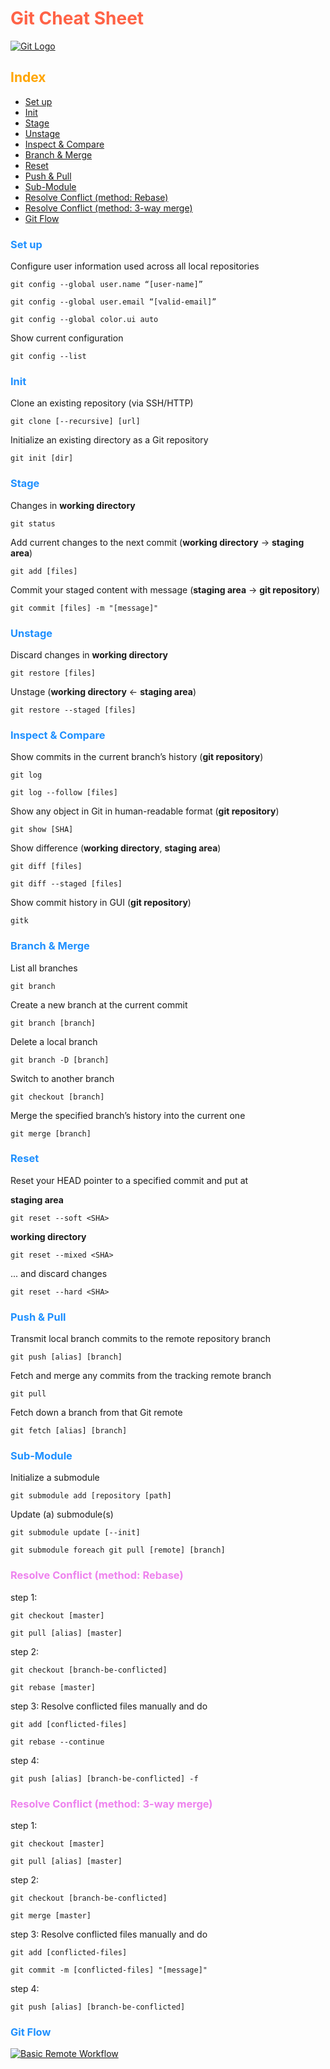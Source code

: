 # <span style="color:Tomato">Git Cheat Sheet</span>

[![Git Logo](https://live.staticflickr.com/65535/53127315515_e6b5a014eb_o.png "Git")](https://flic.kr/p/2oWFnYx)

## <span style="color:Orange">Index</span>

- [Set up](#set-up)
- [Init](#init)
- [Stage](#stage)
- [Unstage](#unstage)
- [Inspect & Compare](#inspect-&-compare)
- [Branch & Merge](#branch&-merge)
- [Reset](#reset)
- [Push & Pull](#push-&-pull)
- [Sub-Module](#sub-module)
- [Resolve Conflict (method: Rebase)](#resolve-conflict-method-rebase)
- [Resolve Conflict (method: 3-way merge)](#resolve-conflict-method-3-way-merge)
- [Git Flow](#git-flow)

### <span style="color:DodgerBlue">Set up</span>

Configure user information used across all local repositories

    git config --global user.name “[user-name]”

    git config --global user.email “[valid-email]”

    git config --global color.ui auto

Show current configuration

    git config --list

### <span style="color:DodgerBlue">Init</span>

Clone an existing repository (via SSH/HTTP)

    git clone [--recursive] [url]

Initialize an existing directory as a Git repository

    git init [dir]

### <span style="color:DodgerBlue">Stage</span>

Changes in **working directory**

    git status

Add current changes to the next commit (**working directory** → **staging area**)

    git add [files]

Commit your staged content with message (**staging area** → **git repository**)

    git commit [files] -m "[message]"

### <span style="color:DodgerBlue">Unstage</span>

Discard changes in **working directory**

    git restore [files]

Unstage (**working directory** ← **staging area**)

    git restore --staged [files]

### <span style="color:DodgerBlue">Inspect & Compare</span>

Show commits in the current branch’s history (**git repository**)

    git log

    git log --follow [files]

Show any object in Git in human-readable format (**git repository**)

    git show [SHA]

Show difference (**working directory**, **staging area**)

    git diff [files]

    git diff --staged [files]

Show commit history in GUI (**git repository**)

    gitk

### <span style="color:DodgerBlue">Branch & Merge</span>

List all branches

    git branch

Create a new branch at the current commit

    git branch [branch]

Delete a local branch

    git branch -D [branch]

Switch to another branch

    git checkout [branch]

Merge the specified branch’s history into the current one

    git merge [branch]

### <span style="color:DodgerBlue">Reset</span>

Reset your HEAD pointer to a specified commit and put at

**staging area**

    git reset --soft <SHA>

**working directory**

    git reset --mixed <SHA>

... and discard changes

    git reset --hard <SHA>

### <span style="color:DodgerBlue">Push & Pull</span>

Transmit local branch commits to the remote repository branch

    git push [alias] [branch]

Fetch and merge any commits from the tracking remote branch

    git pull

Fetch down a branch from that Git remote

    git fetch [alias] [branch]

### <span style="color:DodgerBlue">Sub-Module</span>

Initialize a submodule

    git submodule add [repository [path]

Update (a) submodule(s)

    git submodule update [--init]

    git submodule foreach git pull [remote] [branch]

### <span style="color:Violet">Resolve Conflict (method: Rebase)</span>

step 1:

    git checkout [master]

    git pull [alias] [master]

step 2:

    git checkout [branch-be-conflicted]

    git rebase [master]

step 3: Resolve conflicted files manually and do

    git add [conflicted-files]

    git rebase --continue

step 4:

    git push [alias] [branch-be-conflicted] -f

### <span style="color:Violet">Resolve Conflict (method: 3-way merge)</span>

step 1:

    git checkout [master]

    git pull [alias] [master]

step 2:

    git checkout [branch-be-conflicted]

    git merge [master]

step 3: Resolve conflicted files manually and do

    git add [conflicted-files]

    git commit -m [conflicted-files] "[message]"

step 4:

    git push [alias] [branch-be-conflicted]

### <span style="color:DodgerBlue">Git Flow</span>

[![Basic Remote Workflow](https://live.staticflickr.com/65535/53127118219_2d860b6f94_o.png "Workflow")](https://flic.kr/p/2oWEnjT)
